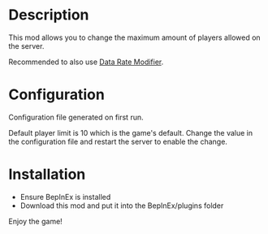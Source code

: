 # Description
This mod allows you to change the maximum amount of players allowed on the server.

Recommended to also use [Data Rate Modifier](https://valheim.thunderstore.io/package/Valdream/Data_Rate_Modifier/).

# Configuration
Configuration file generated on first run.

Default player limit is 10 which is the game's default. Change the value in the configuration file and restart the server to enable the change.

# Installation
* Ensure BepInEx is installed
* Download this mod and put it into the BepInEx/plugins folder

Enjoy the game!